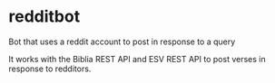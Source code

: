# redditbot
Bot that uses a reddit account to post in response to a query

It works with the Biblia REST API and ESV REST API to post verses in response to redditors.
